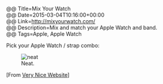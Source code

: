 @@ Title=Mix Your Watch  
@@ Date=2015-03-04T10:16:00+00:00   
@@ Link=http://mixyourwatch.com/  
@@ Description=Mix and match your Apple Watch and band.  
@@ Tags=Apple, Apple Watch  

Pick your Apple Watch / strap combo:

<figure>
	<img src="http://d.pr/i/1dPkU+" alt="neat" />
	<figcaption>Neat.</figcaption>
</figure>

[From [Very Nice Website][verynicewebsite]]

[verynicewebsite]: http://verynicewebsite.net/2015/03/mixyourwatch/